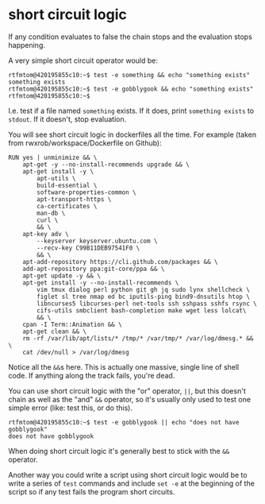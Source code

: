# short circuit logic

If any condition evaluates to false the chain stops and the evaluation stops happening. 

A very simple short circuit operator would be:
```
rtfmtom@420195855c10:~$ test -e something && echo "something exists"
something exists
rtfmtom@420195855c10:~$ test -e gobblygook && echo "something exists"
rtfmtom@420195855c10:~$ 
```
I.e. test if a file named `something` exists. If it does, print `something exists` to `stdout`. If it doesn't, stop evaluation. 

You will see short circuit logic in dockerfiles all the time. For example (taken from rwxrob/workspace/Dockerfile on Github):
```
RUN yes | unminimize && \
    apt-get -y --no-install-recommends upgrade && \
    apt-get install -y \
        apt-utils \
        build-essential \
        software-properties-common \
        apt-transport-https \
        ca-certificates \
        man-db \
        curl \
        && \
    apt-key adv \
        --keyserver keyserver.ubuntu.com \
        --recv-key C99B11DEB97541F0 \
        && \
    apt-add-repository https://cli.github.com/packages && \
    add-apt-repository ppa:git-core/ppa && \
    apt-get update -y && \
    apt-get install -y --no-install-recommends \
        vim tmux dialog perl python git gh jq sudo lynx shellcheck \
        figlet sl tree nmap ed bc iputils-ping bind9-dnsutils htop \
        libncurses5 libcurses-perl net-tools ssh sshpass sshfs rsync \
        cifs-utils smbclient bash-completion make wget less lolcat\
        && \
    cpan -I Term::Animation && \
    apt-get clean && \
    rm -rf /var/lib/apt/lists/* /tmp/* /var/tmp/* /var/log/dmesg.* && \
    cat /dev/null > /var/log/dmesg
```
Notice all the `&&`s here. This is actually one massive, single line of shell code. If anything along the track fails, you're dead. 

You can use short circuit logic with the "or" operator, `||`, but this doesn't chain as well as the "and" `&&` operator, so it's usually only used to test one simple error (like: test this, or do this).  
```
rtfmtom@420195855c10:~$ test -e gobblygook || echo "does not have gobblygook"
does not have gobblygook
```
When doing short circuit logic it's generally best to stick with the `&&` operator.
 
Another way you could write a script using short circuit logic would be to write a series of `test` commands and include `set -e` at the beginning of the script so if any test fails the program short circuits.
